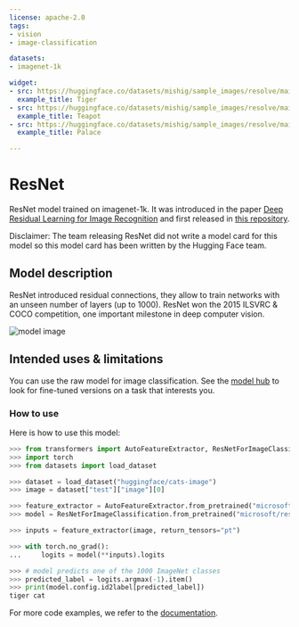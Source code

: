 ```yaml
---
license: apache-2.0
tags:
- vision
- image-classification

datasets:
- imagenet-1k

widget:
- src: https://huggingface.co/datasets/mishig/sample_images/resolve/main/tiger.jpg
  example_title: Tiger
- src: https://huggingface.co/datasets/mishig/sample_images/resolve/main/teapot.jpg
  example_title: Teapot
- src: https://huggingface.co/datasets/mishig/sample_images/resolve/main/palace.jpg
  example_title: Palace

---
```


# ResNet

ResNet model trained on imagenet-1k. It was introduced in the paper [Deep Residual Learning for Image Recognition](https://arxiv.org/abs/1512.03385) and first released in [this repository](https://github.com/KaimingHe/deep-residual-networks). 

Disclaimer: The team releasing ResNet did not write a model card for this model so this model card has been written by the Hugging Face team.

## Model description

ResNet introduced residual connections, they allow to train networks with an unseen number of layers (up to 1000). ResNet won the 2015 ILSVRC & COCO competition, one important milestone in deep computer vision.

![model image](https://huggingface.co/datasets/huggingface/documentation-images/resolve/main/resnet_architecture.png)

## Intended uses & limitations

You can use the raw model for image classification. See the [model hub](https://huggingface.co/models?search=resnet) to look for
fine-tuned versions on a task that interests you.

### How to use

Here is how to use this model:

```python
>>> from transformers import AutoFeatureExtractor, ResNetForImageClassification
>>> import torch
>>> from datasets import load_dataset

>>> dataset = load_dataset("huggingface/cats-image")
>>> image = dataset["test"]["image"][0]

>>> feature_extractor = AutoFeatureExtractor.from_pretrained("microsoft/resnet-18")
>>> model = ResNetForImageClassification.from_pretrained("microsoft/resnet-18")

>>> inputs = feature_extractor(image, return_tensors="pt")

>>> with torch.no_grad():
...     logits = model(**inputs).logits

>>> # model predicts one of the 1000 ImageNet classes
>>> predicted_label = logits.argmax(-1).item()
>>> print(model.config.id2label[predicted_label])
tiger cat
```



For more code examples, we refer to the [documentation](https://huggingface.co/docs/transformers/master/en/model_doc/resnet).